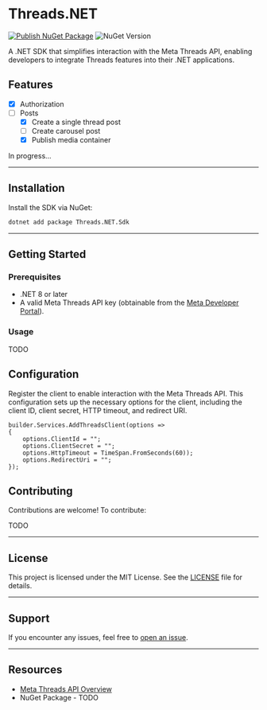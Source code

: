 # Threads.NET

[![Publish NuGet Package](https://github.com/kubawajs/Threads.NET/actions/workflows/publish-nuget.yml/badge.svg)](https://github.com/kubawajs/Threads.NET/actions/workflows/publish-nuget.yml)
![NuGet Version](https://img.shields.io/nuget/vpre/Threads.NET.Sdk?logo=nuget&labelColor=%23004880)

A .NET SDK that simplifies interaction with the Meta Threads API, enabling developers to integrate Threads features into their .NET applications.

## Features

- [x] Authorization
- [ ] Posts
    - [x] Create a single thread post
    - [ ] Create carousel post
    - [x] Publish media container

In progress...

---

## Installation

Install the SDK via NuGet:

```bash
dotnet add package Threads.NET.Sdk
```

---

## Getting Started

### Prerequisites

- .NET 8 or later
- A valid Meta Threads API key (obtainable from the [Meta Developer Portal](https://developers.meta.com)).

### Usage

TODO

## Configuration

Register the client to enable interaction with the Meta Threads API. This configuration sets up the necessary options for the client, including the client ID, client secret, HTTP timeout, and redirect URI.

```charp
builder.Services.AddThreadsClient(options =>
{
    options.ClientId = "";
    options.ClientSecret = "";
    options.HttpTimeout = TimeSpan.FromSeconds(60));
    options.RedirectUri = "";
});
```

## Contributing

Contributions are welcome! To contribute:

TODO

---

## License

This project is licensed under the MIT License. See the [LICENSE](LICENSE) file for details.

---

## Support

If you encounter any issues, feel free to [open an issue](https://github.com/kubawajs/threads-net/issues).

---

## Resources

- [Meta Threads API Overview](https://developers.facebook.com/docs/threads/overview)
- NuGet Package - TODO
